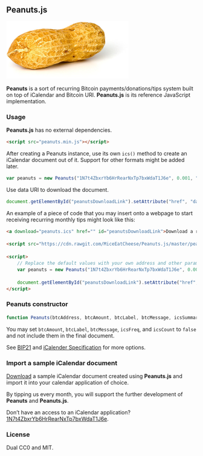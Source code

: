 ## Peanuts.js

![Peanuts.js logo](img/peanuts.png "Peanuts.js logo")

**Peanuts** is a sort of recurring Bitcoin payments/donations/tips system built on top of iCalendar and Bitcoin URI. **Peanuts.js** is its reference JavaScript implementation.

### Usage

**Peanuts.js** has no external dependencies.

```html
<script src="peanuts.min.js"></script>
```

After creating a Peanuts instance, use its own `ics()` method to create an iCalendar document out of it. Support for other formats might be added later.

```js
var peanuts = new Peanuts("1N7t4ZbxrYb6HrRearNxTp7bxWdaT1J6e", 0.001, "Tip to Peanuts.js", "Use it for good, not evil!", "Tip to Peanuts.js", "A monthly tip to MiceEatCheese for creating the Peanuts.js library.", "20160117T120000", "MONTHLY", false).ics();
```

Use data URI to download the document.

```js
document.getElementById("peanutsDownloadLink").setAttribute("href", "data:text/calendar;charset=utf8," + escape(peanuts));
```

An example of a piece of code that you may insert onto a webpage to start receiving recurring monthly tips might look like this:

```html
<a download="peanuts.ics" href="" id="peanutsDownloadLink">Download a recurring iCalendar file and import it into your calendar application of choice.</a>

<script src="https://cdn.rawgit.com/MiceEatCheese/Peanuts.js/master/peanuts.min.js"></script>

<script>
	// Replace the default values with your own address and other parameters that fit your needs
	var peanuts = new Peanuts("1N7t4ZbxrYb6HrRearNxTp7bxWdaT1J6e", 0.001, "Tip to Peanuts.js", "Use it for good, not evil!", "Tip to Peanuts.js", "A monthly tip to MiceEatCheese for creating the Peanuts.js library.", "20160117T120000", "MONTHLY", false).ics();

	document.getElementById("peanutsDownloadLink").setAttribute("href", "data:text/calendar;charset=utf8," + escape(peanuts));
</script>
```

### Peanuts constructor

```js
function Peanuts(btcAddress, btcAmount, btcLabel, btcMessage, icsSummary, icsDescription, icsStart, icsFreq, icsCount) { }
```

You may set `btcAmount`, `btcLabel`, `btcMessage`, `icsFreq`, and `icsCount` to `false` and not include them in the final document.

See [BIP21](https://github.com/bitcoin/bips/blob/master/bip-0021.mediawiki) and [iCalender Specification](https://tools.ietf.org/rfc/rfc5545.txt) for more options.

### Import a sample iCalendar document

[Download](https://cdn.rawgit.com/MiceEatCheese/Peanuts.js/master/samples/peanuts.ics) a sample iCalendar document created using **Peanuts.js** and import it into your calendar application of choice.

By tipping us every month, you will support the further development of **Peanuts** and **Peanuts.js**.

Don’t have an access to an iCalendar application? [1N7t4ZbxrYb6HrRearNxTp7bxWdaT1J6e](bitcoin:1N7t4ZbxrYb6HrRearNxTp7bxWdaT1J6e).

### License

Dual CC0 and MIT.
